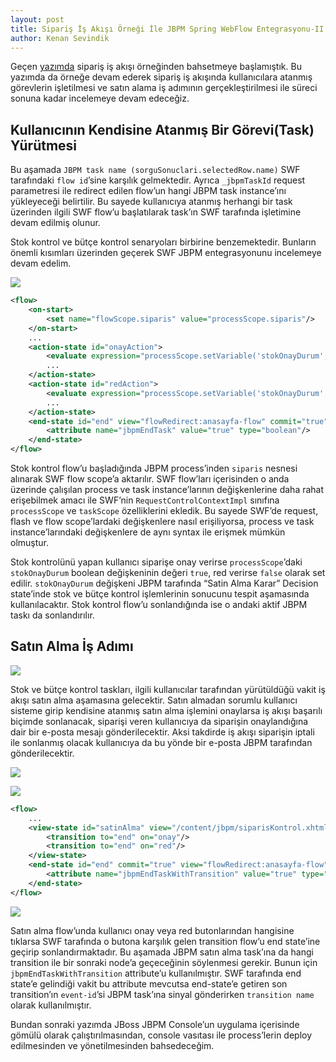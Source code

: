 ```yaml
---
layout: post
title: Sipariş İş Akışı Örneği İle JBPM Spring WebFlow Entegrasyonu-II
author: Kenan Sevindik
---
```


Geçen [yazımda](20090402_siparis-is-akisi-ornegi-ile-jbpm-spring-webflow-entegrasyonu-i.md) sipariş iş akışı örneğinden 
bahsetmeye başlamıştık. Bu yazımda da örneğe devam ederek sipariş iş akışında kullanıcılara atanmış görevlerin işletilmesi 
ve satın alama iş adımının gerçekleştirilmesi ile süreci sonuna kadar incelemeye devam edeceğiz.

## Kullanıcının Kendisine Atanmış Bir Görevi(Task) Yürütmesi

Bu aşamada `JBPM task name (sorguSonuclari.selectedRow.name)` SWF tarafındaki `flow id`’sine karşılık gelmektedir. Ayrıca 
`_jbpmTaskId` request parametresi ile redirect edilen flow’un hangi JBPM task instance’ını yükleyeceği belirtilir. Bu 
sayede kullanıcıya atanmış herhangi bir task üzerinden ilgili SWF flow’u başlatılarak task’ın SWF tarafında işletimine 
devam edilmiş olunur.

Stok kontrol ve bütçe kontrol senaryoları birbirine benzemektedir. Bunların önemli kısımları üzerinden geçerek SWF JBPM 
entegrasyonunu incelemeye devam edelim.

![](http://kenansevindik.com/assets/images/jbpm-swf-2-01.png)

```xml
<flow> 
    <on-start> 
        <set name="flowScope.siparis" value="processScope.siparis"/> 
    </on-start> 
    ... 
    <action-state id="onayAction"> 
        <evaluate expression="processScope.setVariable('stokOnayDurum', new Boolean(true))"/> 
        ... 
    </action-state> 
    <action-state id="redAction"> 
        <evaluate expression="processScope.setVariable('stokOnayDurum', new Boolean(false))"/> 
        ... 
    </action-state> 
    <end-state id="end" view="flowRedirect:anasayfa-flow" commit="true"> 
        <attribute name="jbpmEndTask" value="true" type="boolean"/> 
    </end-state> 
</flow>
```

Stok kontrol flow’u başladığında JBPM process’inden `siparis` nesnesi alınarak 
SWF flow scope’a aktarılır. SWF flow’ları içerisinden o anda üzerinde çalışılan process ve task instance’larının 
değişkenlerine daha rahat erişebilmek amacı ile SWF’nin `RequestControlContextImpl` sınıfına `processScope` ve `taskScope` 
özelliklerini ekledik. Bu sayede SWF’de request, flash ve flow scope’lardaki değişkenlere nasıl erişiliyorsa, process ve 
task instance’larındaki değişkenlere de aynı syntax ile erişmek mümkün olmuştur.

Stok kontrolünü yapan kullanıcı siparişe onay verirse `processScope`’daki `stokOnayDurum` boolean değişkeninin değeri 
`true`, red verirse `false` olarak set edilir. `stokOnayDurum` değişkeni JBPM tarafında “Satin Alma Karar” Decision 
state’inde stok ve bütçe kontrol işlemlerinin sonucunu tespit aşamasında kullanılacaktır. Stok kontrol flow’u sonlandığında 
ise o andaki aktif JBPM taskı da sonlandırılır.

## Satın Alma İş Adımı

![](http://kenansevindik.com/assets/images/jbpm-swf-2-02.png)

Stok ve bütçe kontrol taskları, ilgili kullanıcılar tarafından yürütüldüğü vakit iş akışı satın alma aşamasına gelecektir. 
Satın almadan sorumlu kullanıcı sisteme girip kendisine atanmış satın alma işlemini onaylarsa iş akışı başarılı biçimde 
sonlanacak, siparişi veren kullanıcıya da siparişin onaylandığına dair bir e-posta mesajı gönderilecektir. Aksi takdirde 
iş akışı siparişin iptali ile sonlanmış olacak kullanıcıya da bu yönde bir e-posta JBPM tarafından gönderilecektir.

![](http://kenansevindik.com/assets/images/jbpm-swf-2-02.png)

![](http://kenansevindik.com/assets/images/jbpm-swf-2-03.png)

```xml
<flow> 
    ... 
    <view-state id="satinAlma" view="/content/jbpm/siparisKontrol.xhtml"> 
        <transition to="end" on="onay"/> 
        <transition to="end" on="red"/> 
    </view-state> 
    <end-state id="end" commit="true" view="flowRedirect:anasayfa-flow"> 
        <attribute name="jbpmEndTaskWithTransition" value="true" type="boolean"/> 
    </end-state> 
</flow>
```

![](http://kenansevindik.com/assets/images/jbpm-swf-2-04.png)

Satın alma flow’unda kullanıcı onay veya red butonlarından hangisine tıklarsa SWF tarafında o butona karşılık gelen 
transition flow’u end state’ine geçirip sonlandırmaktadır. Bu aşamada JBPM satın alma task’ına da hangi transition ile 
bir sonraki node’a geçeceğinin söylenmesi gerekir. Bunun için `jbpmEndTaskWithTransition` attribute’u kullanılmıştır. 
SWF tarafında end state’e gelindiği vakit bu attribute mevcutsa end-state’e getiren son transition’ın `event-id`’si JBPM 
task’ına sinyal gönderirken `transition name` olarak kullanılmıştır.

Bundan sonraki yazımda JBoss JBPM Console’un uygulama içerisinde gömülü olarak çalıştırılmasından, console vasıtası ile 
process’lerin deploy edilmesinden ve yönetilmesinden bahsedeceğim.


